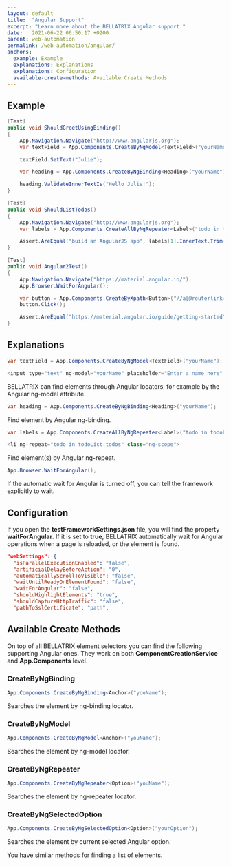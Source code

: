 ```yaml
---
layout: default
title:  "Angular Support"
excerpt: "Learn more about the BELLATRIX Angular support."
date:   2021-06-22 06:50:17 +0200
parent: web-automation
permalink: /web-automation/angular/
anchors:
  example: Example
  explanations: Explanations
  explanations: Configuration
  available-create-methods: Available Create Methods
---
```

Example
-------
```csharp
[Test]
public void ShouldGreetUsingBinding()
{
    App.Navigation.Navigate("http://www.angularjs.org");
    var textField = App.Components.CreateByNgModel<TextField>("yourName");

    textField.SetText("Julie");

    var heading = App.Components.CreateByNgBinding<Heading>("yourName");

    heading.ValidateInnerTextIs("Hello Julie!");
}

[Test]
public void ShouldListTodos()
{
    App.Navigation.Navigate("http://www.angularjs.org");
    var labels = App.Components.CreateAllByNgRepeater<Label>("todo in todoList.todos");

    Assert.AreEqual("build an AngularJS app", labels[1].InnerText.Trim());
}

[Test]
public void Angular2Test()
{
    App.Navigation.Navigate("https://material.angular.io/");
    App.Browser.WaitForAngular();

    var button = App.Components.CreateByXpath<Button>("//a[@routerlink='/guide/getting-started']");
    button.Click();

    Assert.AreEqual("https://material.angular.io/guide/getting-started", App.Browser.Url.ToString());
}
```

Explanations
-------
```csharp
var textField = App.Components.CreateByNgModel<TextField>("yourName");
```
```csharp
<input type="text" ng-model="yourName" placeholder="Enter a name here" class="ng-pristine ng-valid ng-empty ng-touched">
```
BELLATRIX can find elements through Angular locators, for example by the Angular ng-model attribute.
```csharp
var heading = App.Components.CreateByNgBinding<Heading>("yourName");
```
Find element by Angular ng-binding.
```csharp
var labels = App.Components.CreateAllByNgRepeater<Label>("todo in todoList.todos");
```
```csharp
<li ng-repeat="todo in todoList.todos" class="ng-scope">
```
Find element(s) by Angular ng-repeat.
```csharp
App.Browser.WaitForAngular();
```
If the automatic wait for Angular is turned off, you can tell the framework explicitly to wait.

Configuration
-------------
If you open the **testFrameworkSettings.json** file, you will find the property **waitForAngular**. If it is set to **true**, BELLATRIX automatically wait for Angular operations when a page is reloaded, or the element is found.
```json
"webSettings": {
  "isParallelExecutionEnabled": "false",
  "artificialDelayBeforeAction": "0",
  "automaticallyScrollToVisible": "false",
  "waitUntilReadyOnElementFound": "false",
  "waitForAngular": "false",
  "shouldHighlightElements": "true",
  "shouldCaptureHttpTraffic": "false",
  "pathToSslCertificate": "path",
```

Available Create Methods
------------------------
On top of all BELLATRIX element selectors you can find the following supporting Angular ones. They work on both **ComponentCreationService** and **App.Components** level.
### CreateByNgBinding ###
```csharp
App.Components.CreateByNgBinding<Anchor>("youName");
```
Searches the element by ng-binding locator.
### CreateByNgModel ###
```csharp
App.Components.CreateByNgModel<Anchor>("youName");
```
Searches the element by ng-model locator.
### CreateByNgRepeater ###
```csharp
App.Components.CreateByNgRepeater<Option>("youName");
```
Searches the element by ng-repeater locator.
### CreateByNgSelectedOption ###
```csharp
App.Components.CreateByNgSelectedOption<Option>("yourOption");
```
Searches the element by current selected Angular option.

You have similar methods for finding a list of elements.